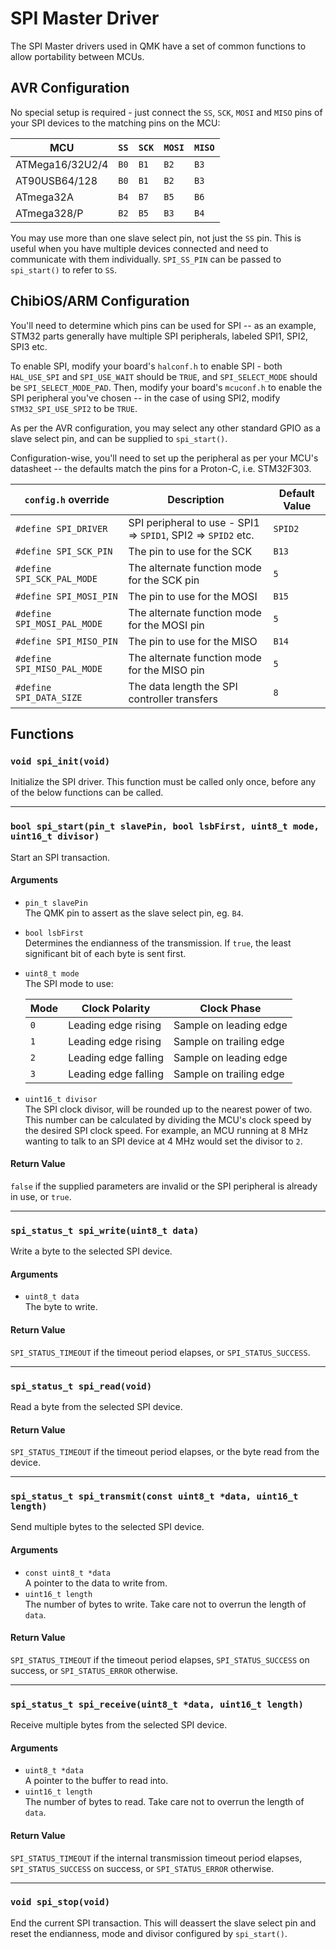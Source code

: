 # SPI Master Driver

The SPI Master drivers used in QMK have a set of common functions to allow portability between MCUs.

## AVR Configuration

No special setup is required - just connect the `SS`, `SCK`, `MOSI` and `MISO` pins of your SPI devices to the matching pins on the MCU:

|MCU            |`SS`|`SCK`|`MOSI`|`MISO`|
|---------------|----|-----|------|------|
|ATMega16/32U2/4|`B0`|`B1` |`B2`  |`B3`  |
|AT90USB64/128  |`B0`|`B1` |`B2`  |`B3`  |
|ATmega32A      |`B4`|`B7` |`B5`  |`B6`  |
|ATmega328/P    |`B2`|`B5` |`B3`  |`B4`  |

You may use more than one slave select pin, not just the `SS` pin. This is useful when you have multiple devices connected and need to communicate with them individually.
`SPI_SS_PIN` can be passed to `spi_start()` to refer to `SS`.

## ChibiOS/ARM Configuration

You'll need to determine which pins can be used for SPI -- as an example, STM32 parts generally have multiple SPI peripherals, labeled SPI1, SPI2, SPI3 etc.

To enable SPI, modify your board's `halconf.h` to enable SPI - both `HAL_USE_SPI` and `SPI_USE_WAIT` should be `TRUE`, and `SPI_SELECT_MODE` should be `SPI_SELECT_MODE_PAD`.
Then, modify your board's `mcuconf.h` to enable the SPI peripheral you've chosen -- in the case of using SPI2, modify `STM32_SPI_USE_SPI2` to be `TRUE`.

As per the AVR configuration, you may select any other standard GPIO as a slave select pin, and can be supplied to `spi_start()`.

Configuration-wise, you'll need to set up the peripheral as per your MCU's datasheet -- the defaults match the pins for a Proton-C, i.e. STM32F303.

`config.h` override         | Description                                                   | Default Value
----------------------------|---------------------------------------------------------------|--------------
`#define SPI_DRIVER`        | SPI peripheral to use - SPI1 => `SPID1`, SPI2 => `SPID2` etc. | `SPID2`
`#define SPI_SCK_PIN`       | The pin to use for the SCK                                    | `B13`
`#define SPI_SCK_PAL_MODE`  | The alternate function mode for the SCK pin                   | `5`
`#define SPI_MOSI_PIN`      | The pin to use for the MOSI                                   | `B15`
`#define SPI_MOSI_PAL_MODE` | The alternate function mode for the MOSI pin                  | `5`
`#define SPI_MISO_PIN`      | The pin to use for the MISO                                   | `B14`
`#define SPI_MISO_PAL_MODE` | The alternate function mode for the MISO pin                  | `5`
`#define SPI_DATA_SIZE`     | The data length the SPI controller transfers                  | `8`

## Functions

### `void spi_init(void)`

Initialize the SPI driver. This function must be called only once, before any of the below functions can be called.

---

### `bool spi_start(pin_t slavePin, bool lsbFirst, uint8_t mode, uint16_t divisor)`

Start an SPI transaction.

#### Arguments

 - `pin_t slavePin`  
   The QMK pin to assert as the slave select pin, eg. `B4`.
 - `bool lsbFirst`  
   Determines the endianness of the transmission. If `true`, the least significant bit of each byte is sent first.
 - `uint8_t mode`  
   The SPI mode to use:

   |Mode|Clock Polarity      |Clock Phase            |
   |----|--------------------|-----------------------|
   |`0` |Leading edge rising |Sample on leading edge |
   |`1` |Leading edge rising |Sample on trailing edge|
   |`2` |Leading edge falling|Sample on leading edge |
   |`3` |Leading edge falling|Sample on trailing edge|

 - `uint16_t divisor`  
   The SPI clock divisor, will be rounded up to the nearest power of two. This number can be calculated by dividing the MCU's clock speed by the desired SPI clock speed. For example, an MCU running at 8 MHz wanting to talk to an SPI device at 4 MHz would set the divisor to `2`.

#### Return Value

`false` if the supplied parameters are invalid or the SPI peripheral is already in use, or `true`.

---

### `spi_status_t spi_write(uint8_t data)`

Write a byte to the selected SPI device.

#### Arguments

 - `uint8_t data`  
   The byte to write.

#### Return Value

`SPI_STATUS_TIMEOUT` if the timeout period elapses, or `SPI_STATUS_SUCCESS`.

---

### `spi_status_t spi_read(void)`

Read a byte from the selected SPI device.

#### Return Value

`SPI_STATUS_TIMEOUT` if the timeout period elapses, or the byte read from the device.

---

### `spi_status_t spi_transmit(const uint8_t *data, uint16_t length)`

Send multiple bytes to the selected SPI device.

#### Arguments

 - `const uint8_t *data`  
   A pointer to the data to write from.
 - `uint16_t length`  
   The number of bytes to write. Take care not to overrun the length of `data`.

#### Return Value

`SPI_STATUS_TIMEOUT` if the timeout period elapses, `SPI_STATUS_SUCCESS` on success, or `SPI_STATUS_ERROR` otherwise.

---

### `spi_status_t spi_receive(uint8_t *data, uint16_t length)`

Receive multiple bytes from the selected SPI device.

#### Arguments

 - `uint8_t *data`  
   A pointer to the buffer to read into.
 - `uint16_t length`  
   The number of bytes to read. Take care not to overrun the length of `data`.

#### Return Value

`SPI_STATUS_TIMEOUT` if the internal transmission timeout period elapses, `SPI_STATUS_SUCCESS` on success, or `SPI_STATUS_ERROR` otherwise.

---

### `void spi_stop(void)`

End the current SPI transaction. This will deassert the slave select pin and reset the endianness, mode and divisor configured by `spi_start()`.
